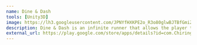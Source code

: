 ```yaml
---
name: Dine & Dash
tools: [Unity3D]
image: https://lh3.googleusercontent.com/JPNYfHXKPE2o_R3o80glwBJTBfGmiZPAjLprJjSAoWhOukh-FtPLBykjEAwEgjecwLpi=s180-rw
description: Dine & Dash is an infinite runner that allows the player to scape into a world full of obstacles and power ups.
external_url: https://play.google.com/store/apps/details?id=com.ChiringoGames.DineAndDash&hl=en_US
---
```

